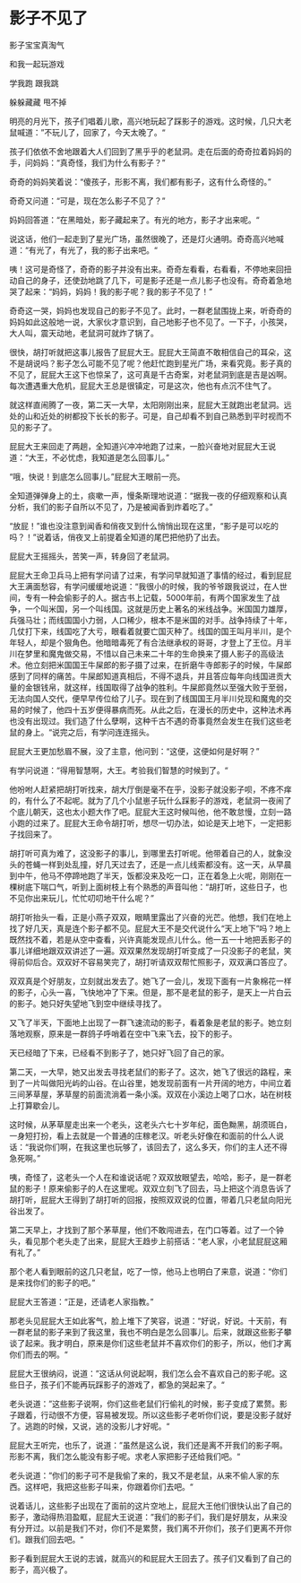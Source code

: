 # 影子不见了
影子宝宝真淘气

和我一起玩游戏

学我跑 跟我跳

躲躲藏藏 甩不掉

明亮的月光下，孩子们唱着儿歌，高兴地玩起了踩影子的游戏。这时候，几只大老鼠喊道：”不玩儿了，回家了，今天太晚了。“

孩子们依依不舍地跟着大人们回到了黑乎乎的老鼠洞。走在后面的奇奇拉着妈妈的手，问妈妈：“真奇怪，我们为什么有影子？”

奇奇的妈妈笑着说：“傻孩子，形影不离，我们都有影子，这有什么奇怪的。”

奇奇又问道：“可是，现在怎么影子不见了？”

妈妈回答道：“在黑暗处，影子藏起来了。有光的地方，影子才出来呢。“

说这话，他们一起走到了星光广场，虽然很晚了，还是灯火通明。奇奇高兴地喊道：“有光了，有光了，我的影子出来吧。“

咦！这可是奇怪了，奇奇的影子并没有出来。奇奇左看看，右看看，不停地来回扭动自己的身子，还使劲地跳了几下，可是影子还是一点儿影子也没有。奇奇着急地哭了起来：“妈妈，妈妈！我的影子呢？我的影子不见了！”

奇奇这一哭，妈妈也发现自己的影子不见了。此时，一群老鼠围拢上来，听奇奇的妈妈如此这般地一说，大家伙才意识到，自己地影子也不见了。一下子，小孩哭，大人叫，震天动地，老鼠洞可就炸了锅了。

很快，胡打听就把这事儿报告了屁屁大王。屁屁大王简直不敢相信自己的耳朵，这不是胡说吗？影子怎么可能不见了呢？他赶忙跑到星光广场，来看究竟。影子真的不见了，屁屁大王这下也惊呆了，这可真是千古奇案，对老鼠洞到底是吉是凶啊。每次遭遇重大危机，屁屁大王总是很镇定，可是这次，他也有点沉不住气了。

就这样直闹腾了一夜，第二天一大早，太阳刚刚出来，屁屁大王就跑出老鼠洞。远处的山和近处的树都投下长长的影子。可是，自己却看不到自己熟悉到平时视而不见的影子了。

屁屁大王来回走了两趟，全知道兴冲冲地跑了过来，一脸兴奋地对屁屁大王说道：“大王，不必忧虑，我知道是怎么回事儿。”

“哦，快说！到底怎么回事儿。”屁屁大王眼前一亮。

全知道弹弹身上的土，痰嗽一声，慢条斯理地说道：“据我一夜的仔细观察和认真分析，我们的影子自所以不见了，乃是被闻香到炸着吃了。”

“放屁！”谁也没注意到闻香和俏夜叉到什么悄悄出现在这里，“影子是可以吃的吗？！”说着话，俏夜叉上前提着全知道的尾巴把他扔了出去。

屁屁大王摇摇头，苦笑一声，转身回了老鼠洞。

屁屁大王命卫兵马上把有学问请了过来，有学问早就知道了事情的经过，看到屁屁大王满面愁容，有学问缓缓地说道：“我很小的时候，我的爷爷跟我说过，在人世间，专有一种会偷影子的人。据古书上记载，5000年前，有两个国家发生了战争，一个叫米国，另一个叫线国。这就是历史上著名的米线战争。米国国力雄厚，兵强马壮；而线国国小力弱，人口稀少，根本不是米国的对手。战争持续了十年，几仗打下来，线国吃了大亏，眼看着就要亡国灭种了。线国的国王叫月半川，是个年轻人，却是个狠角色。他暗暗毒死了有合法继承权的哥哥，才登上了王位。月半川在梦里和魔鬼做交易，不惜以自己未来二十年的生命换来了摄人影子的高级法术。他立刻把米国国王牛屎郎的影子摄了过来，在折磨牛寺郎影子的时候，牛屎郎感到了同样的痛苦。牛屎郎知道真相后，不得不退兵，并且答应每年向线国进贡大量的金银钱帛，就这样，线国取得了战争的胜利。牛屎郎竟然以至强大败于至弱，无法向国人交代，便早早传位给了儿子。现在到了线国国王月半川兑现和魔鬼的交易的时候了，他四十五岁便得暴病而死。从此之后，在漫长的历史中，这种法术再也没有出现过。我们造了什么孽啊，这种千古不遇的奇事竟然会发生在我们这些老鼠的身上。“说完之后，有学问连连摇头。

屁屁大王更加愁眉不展，没了主意，他问到：“这便，这便如何是好啊？”

有学问说道：“得用智慧啊，大王。考验我们智慧的时候到了。“

他吩咐人赶紧把胡打听找来，胡大厅倒是毫不在乎，没影子就没影子呗，不疼不痒的，有什么了不起呢。就为了几个小鼠崽子玩什么踩影子的游戏，老鼠洞一夜闹了个底儿朝天，这也太小题大作了吧。屁屁大王这时候叫他，他不敢怠慢，立刻一路小跑的过来了。屁屁大王命令胡打听，想尽一切办法，如论是天上地下，一定把影子找回来了。

胡打听可真为难了，这没影子的事儿，到哪里去打听呢。他带着自己的人，就象没头的苍蝇一样到处乱撞，好几天过去了，还是一点儿线索都没有。这一天，从早晨到中午，他马不停蹄地跑了半天，饭都没来及吃一口，正在着急上火呢，刚刚在一棵树底下喘口气，听到上面树枝上有个熟悉的声音叫他：“胡打听，这些日子，也不见你出来玩儿，忙忙叨叨地干什么呢？”

胡打听抬头一看，正是小燕子双双，眼睛里露出了兴奋的光芒。他想，我们在地上找了好几天，真是连个影子都不见。屁屁大王不是交代说什么“天上地下”吗？地上既然找不着，若是从空中查看，兴许真能发现点儿什么。他一五一十地把丢影子的事儿详细地跟双双讲述了一遍。双双果然发现胡打听变成了一只没影子的老鼠，笑得前仰后合。双双好不容易笑完了，胡打听请双双帮忙照影子，双双满口答应了。

双双真是个好朋友，立刻就出发去了。她飞了一会儿，发现下面有一片象棉花一样的影子，心头一喜，飞快地冲了下来。但是，那不是老鼠的影子，是天上一片白云的影子。她只好失望地飞到空中继续寻找了。

又飞了半天，下面地上出现了一群飞速流动的影子，看着象是老鼠的影子。她立刻落地观察，原来是一群鸽子呼哨着在空中飞来飞去，投下的影子。

天已经暗了下来，已经看不到影子了，她只好飞回了自己的家。

第二天，一大早，她又出发去寻找老鼠们的影子了。这次，她飞了很远的路程，来到了一片叫做阳光屿的山谷。在山谷里，她发现前面有一片开阔的地方，中间立着三间茅草屋，茅草屋的前面流淌着一条小溪。双双在小溪边上喝了口水，站在树枝上打算歇会儿。

这时候，从茅草屋走出来一个老头，这老头六七十岁年纪，面色黝黑，胡须斑白，一身短打扮，看上去就是一个普通的庄稼老汉。听老头好像在和面前的什么人说话：“我说你们啊，在我这里也玩够了，该回去了，这么多天，你们的主人还不得急死啊。”

咦，奇怪了，这老头一个人在和谁说话呢？双双放眼望去，哈哈，影子，是一群老鼠的影子！原来偷影子的人在这里呢。双双立刻飞了回去，马上把这个消息告诉了胡打听，屁屁大王得到了胡打听的回报，按照双双说的位置，带着几只老鼠向阳光谷出发了。

第二天早上，才找到了那个茅草屋，他们不敢闯进去，在门口等着。过了一个钟头，看见那个老头走了出来，屁屁大王趋步上前搭话：“老人家，小老鼠屁屁这厢有礼了。”

那个老人看到眼前的这几只老鼠，吃了一惊，他马上也明白了来意，说道：“你们是来找你们的影子的吧。”

屁屁大王答道：“正是，还请老人家指教。”

那老头见屁屁大王如此客气，脸上堆下了笑容，说道：“好说，好说。十天前，有一群老鼠的影子来到了我这里，我也不明白是怎么回事儿。后来，就跟这些影子攀谈了起来。我才明白，原来是你们这些老鼠并不喜欢你们的影子，所以，他们才离你们而去的啊。“

屁屁大王很纳闷，说道：”这话从何说起啊，我们怎么会不喜欢自己的影子呢。这些日子，孩子们不能再玩踩影子的游戏了，都急的哭起来了。“

老头说道：”这些影子说啊，你们这些老鼠们行偷礼的时候，影子变成了累赘。影子跟着，行动很不方便，容易被发现。所以这些影子老听你们说，要是没影子就好了。逃跑的时候，又说，逃的没影儿才好呢。“

屁屁大王听完，也乐了，说道：”虽然是这么说，我们还是离不开我们的影子啊。形影不离，我们怎么能没有影子呢。求老人家把影子还给我们吧。“

老头说道：”你们的影子可不是我偷了来的，我又不是老鼠，从来不偷人家的东西。这样吧，我把这些影子叫来，你跟着你们去吧。“

说着话儿，这些影子出现在了面前的这片空地上，屁屁大王他们很快认出了自己的影子，激动得热泪盈眶，屁屁大王说道：”我们的影子们，我们是好朋友，从来没有分开过。以前是我们不对，你们不是累赘，我们离不开你们，孩子们更离不开你们。跟我们回去吧。“

影子看到屁屁大王说的志诚，就高兴的和屁屁大王回去了。孩子们又看到了自己的影子，高兴极了。
